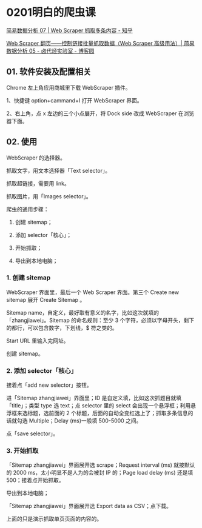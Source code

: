 # 0201明白的爬虫课

[简易数据分析 07 | Web Scraper 抓取多条内容 - 知乎](https://zhuanlan.zhihu.com/p/75054559)

[Web Scraper 翻页——控制链接批量抓取数据（Web Scraper 高级用法）| 简易数据分析 05 - 卤代烃实验室 - 博客园](https://www.cnblogs.com/web-scraper/p/web_scraper_douban_top250_movie.html)

## 01. 软件安装及配置相关

Chrome 左上角应用商城里下载 WebScraper 插件。

1、快捷键 option+cammand+I 打开 WebScraper 界面。

2、右上角，点 x 左边的三个小点展开，将 Dock side 改成 WebScraper 在浏览器下面。

## 02. 使用

WebScraper 的选择器。

抓取文字，用文本选择器「Text selector」。

抓取超链接，需要用 link。

抓取图片，用「Images selector」。

爬虫的通用步骤：

1. 创建 sitemap；

2. 添加 selector「核心」；

3. 开始抓取；

4. 导出到本地电脑；

### 1. 创建 sitemap

WebScraper 界面里，最后一个 Web Scraper 界面。第三个 Create new sitemap 展开 Create Sitemap 。

Sitemap name，自定义，最好取有意义的名字，比如这次就填的「zhangjiawei」。Sitemap 的命名规则：至少 3 个字符，必须以字母开头，剩下的都行，可以包含数字，下划线，$ 符之类的。

Start URL 里输入完网址。

创建 sitemap。

### 2. 添加 selector「核心」

接着点「add new selector」按钮。

进「Sitemap zhangjiawei」界面里；ID 是自定义填，比如这次抓题目就填「title」；类型 type 选 text；点 selector 里的 select 会出现一个悬浮框；利用悬浮框来选标题，选前面的 2 个标题，后面的自动全变红选上了；抓取多条信息的话就勾选 Multiple；Delay (ms)一般填 500-5000 之间。

点「save selector」。

### 3. 开始抓取

「Sitemap zhangjiawei」界面展开选 scrape；Request interval (ms) 就按默认的 2000 ms，太小明显不是人为的会被封 IP 的；Page load delay (ms) 还是填 500；接着点开始抓取。

导出到本地电脑；

「Sitemap zhangjiawei」界面展开选 Export data as CSV；点下载。

上面的只是演示抓取单页页面的内容的。
